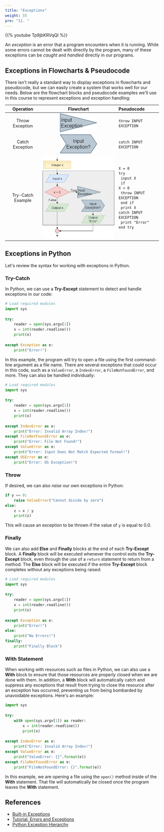 ```yaml
---
title: "Exceptions"
weight: 55
pre: "11. "
---
```

{{% youtube Tp9jbKRVqQI %}}

An _exception_ is an error that a program encounters when it is running. While some errors cannot be dealt with directly by the program, many of these exceptions can be _caught_ and _handled_ directly in our programs. 

## Exceptions in Flowcharts & Pseudocode

There isn't really a standard way to display exceptions in flowcharts and pseudocode, but we can easily create a system that works well for our needs. Below are the flowchart blocks and pseudocode examples we'll use in this course to represent exceptions and exception handling:

| Operation | Flowchart | Pseudocode |
|:---------:|:---------:|:-----------|
| Throw Exception | ![Throw Exception Flowchart Block](../../../images/1/1.3.x.11.exception1.png) | <pre><code>throw INPUT EXCEPTION</code></pre> |
| Catch Exception | ![Catch Exception in String Flowchart Block](../../../images/1/1.3.x.11.exception2.png) | <pre><code>catch INPUT EXCEPTION</code></pre> |
| Try-Catch Example | ![Try-Catch Example Flowchart Blocks](../../../images/1/1.3.x.11.exception3.png) | <pre><code>X = 0<br>try<br>    input X<br>    if X &lt; 0<br>        throw INPUT EXCEPTION<br>    end if<br>    print X<br>catch INPUT EXCEPTION<br>    print "Error"<br>end try</code></pre> |

## Exceptions in Python

Let's review the syntax for working with exceptions in Python.

### Try-Catch

In Python, we can use a **Try-Except** statement to detect and handle exceptions in our code:

```python
# Load required modules
import sys

try:
    reader = open(sys.argv[1])
    x = int(reader.readline())
    print(x)

except Exception as e:
    print("Error!")

```

In this example, the program will try to open a file using the first command-line argument as a file name. There are several exceptions that could occur in this code, such as a `ValueError`, a `IndexError`, a `FileNotFoundError`, and more. They can also be handled individually:

```python
# Load required modules
import sys

try:
    reader = open(sys.argv[1])
    x = int(reader.readline())
    print(x)

except IndexError as e:
    print("Error: Invalid Array Index!")
except FileNotFoundError as e:
    print("Error: File Not Found!")
except ValueError as e:
    print("Error: Input Does Not Match Expected Format!")
except OSError as e:
    print("Error: OS Exception!")
```

### Throw

If desired, we can also _raise_ our own exceptions in Python:

```python
if y == 0:
    raise ValueError("Cannot divide by zero")
else:
    z = x / y
    print(z)
```

This will cause an exception to be thrown if the value of `y` is equal to $0.0$. 

### Finally

We can also add **Else** and **Finally** blocks at the end of each **Try-Except** block.  A **Finally** block will be executed whenever the control exits the **Try-Except** block, even through the use of a `return` statement to return from a method. The **Else** block will be executed if the entire **Try-Except** block completes without any exceptions being raised:

```python
# Load required modules
import sys

try:
    reader = open(sys.argv[1])
    x = int(reader.readline())
    print(x)

except Exception as e:
    print("Error!")
else:
    print("No Errors!")
finally:
    print("Finally Block")

```

### With Statement

When working with resources such as files in Python, we can also use a **With** block to ensure that those resources are properly closed when we are done with them. In addition, a **With** block will automatically catch and suppress any exceptions that result from trying to close the resource after an exception has occurred, preventing us from being bombarded by unavoidable exceptions. Here's an example:

```python
import sys

try:    
    with open(sys.argv[1]) as reader:
        x = int(reader.readline())
        print(x)

except IndexError as e:
    print("Error: Invalid Array Index!")
except ValueError as e:
    print("ValueError: {}".format(e))
except FileNotFoundError as e:
    print("FileNotFoundError: {}".format(e))
```

In this example, we are opening a file using the `open()` method inside of the **With** statement. That file will automatically be closed once the program leaves the **With** statement. 

## References

* [Built-in Exceptions](https://docs.python.org/3/library/exceptions.html)
* [Tutorial: Errors and Exceptions](https://docs.python.org/3/tutorial/errors.html)
* [Python Exception Hierarchy](https://docs.python.org/3/library/exceptions.html#exception-hierarchy)
